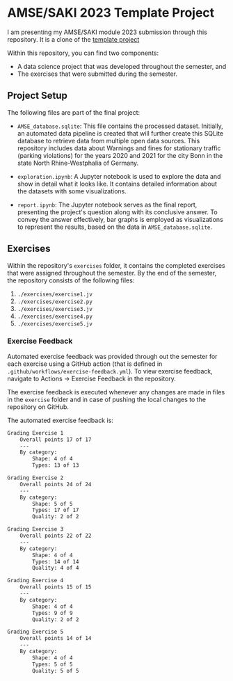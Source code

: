 # AMSE/SAKI 2023 Template Project
I am presenting my AMSE/SAKI module 2023 submission through this repository. It is a clone of the [template project](https://github.com/jvalue/2023-amse-template)

Within this repository, you can find two components: 

- A data science project that was developed throughout the semester, and 
- The exercises that were submitted during the semester.

## Project Setup
The following files are part of the final project:

- `AMSE_database.sqlite`:  This file contains the processed dataset. Initially, an automated data pipeline is created that will further create this SQLite database to retrieve data from multiple open data sources. This repository includes data about Warnings and fines for stationary traffic (parking violations) for the years 2020 and 2021 for the city Bonn in the state North Rhine-Westphalia of Germany.

- `exploration.ipynb`: A Jupyter notebook is used to explore the data and show in detail what it looks like. It contains detailed information about the datasets with some visualizations.

- `report.ipynb`: The Jupyter notebook serves as the final report, presenting the project's question along with its conclusive answer. To convey the answer effectively, bar graphs is employed as visualizations to represent the results, based on the data in `AMSE_database.sqlite`.


## Exercises

Within the repository's `exercises` folder, it contains the completed exercises that were assigned throughout the semester. By the end of the semester, the repository consists of the following files:

1. `./exercises/exercise1.jv`
2. `./exercises/exercise2.py`
3. `./exercises/exercise3.jv`
4. `./exercises/exercise4.py`
5. `./exercises/exercise5.jv`

### Exercise Feedback
Automated exercise feedback was provided through out the semester for each exercise using a GitHub action (that is defined in `.github/workflows/exercise-feedback.yml`). To view exercise feedback, navigate to Actions -> Exercise Feedback in the repository.

The exercise feedback is executed whenever any changes are made in files in the `exercise` folder and in case of pushing the local changes to the repository on GitHub. 

The automated exercise feedback is:

```sh
Grading Exercise 1
	Overall points 17 of 17
	---
	By category:
		Shape: 4 of 4
		Types: 13 of 13

Grading Exercise 2
	Overall points 24 of 24
	---
	By category:
		Shape: 5 of 5
		Types: 17 of 17
		Quality: 2 of 2

Grading Exercise 3
	Overall points 22 of 22
	---
	By category:
		Shape: 4 of 4
		Types: 14 of 14
		Quality: 4 of 4

Grading Exercise 4
	Overall points 15 of 15
	---
	By category:
		Shape: 4 of 4
		Types: 9 of 9
		Quality: 2 of 2

Grading Exercise 5
	Overall points 14 of 14
	---
	By category:
		Shape: 4 of 4
		Types: 5 of 5
		Quality: 5 of 5
```
